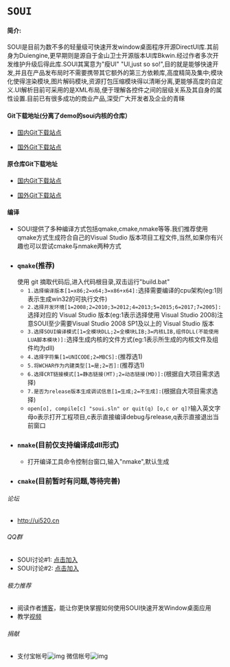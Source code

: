 # `SOUI`

#### 简介:
SOUI是目前为数不多的轻量级可快速开发window桌面程序开源DirectUI库.其前身为Duiengine,更早期则是源自于金山卫士开源版本UI库Bkwin.经过作者多次开发维护升级后得此库.SOUI其寓意为"瘦UI" "UI,just so so!",目的就是能够快速开发,并且在产品发布局时不需要携带其它额外的第三方依赖库,高度精简及集中;模块化使得渲染模块,图片解码模块,资源打包压缩模块得以清晰分离,更能够高度的自定义.UI解析目前可采用的是XML布局,便于理解各控件之间的层级关系及其自身的属性设置.目前已有很多成功的商业产品,深受广大开发者及企业的青睐


#### Git下载地址(分离了demo的soui内核的仓库）

- [国内Git下载站点](https://gitee.com/setoutsoft/soui)

- [国外Git下载站点](https://github.com/SOUI2/soui)

#### 原仓库Git下载地址

- [国内Git下载站点](https://gitee.com/setoutsoft/soui.backup)

- [国外Git下载站点](https://github.com/SOUI2/soui.backup)

#### 编译
- SOUI提供了多种编译方式包括qmake,cmake,nmake等等.我们推荐使用qmake方式生成符合自己的Visual Studio 版本项目工程文件,当然,如果你有兴趣也可以尝试cmake与nmake两种方式
* ### `qmake`(推荐)
    使用 git 摘取代码后,进入代码根目录,双击运行"build.bat"
    * `1.选择编译版本[1=x86;2=x64;3=x86+x64]:`选择需要编译的cpu架构(eg:1则表示生成win32的可执行文件)
    * `2.选择开发环境[1=2008;2=2010;3=2012;4=2013;5=2015;6=2017;7=2005]:`选择对应的 Visual Studio 版本(eg:1表示选择使用 Visual Studio 2008)注意SOUI至少需要Visual Studio 2008 SP1及以上的 Visual Studio 版本
    * `3.选择SOUI编译模式[1=全模块DLL;2=全模块LIB;3=内核LIB,组件DLL(不能使用LUA脚本模块)]:`选择生成内核的文件方式(eg:1表示所生成的内核文件及组件均为dll)
    * `4.选择字符集[1=UNICODE;2=MBCS]:`(推荐选1)
    * `5.将WCHAR作为内建类型[1=是;2=否]:`(推荐选1)
    * `6.选择CRT链接模式[1=静态链接(MT);2=动态链接(MD)]:`(根据自大项目需求选择)
    * `7.是否为release版本生成调试信息[1=生成;2=不生成]:`(根据自大项目需求选择)
    * `open[o], compile[c] "soui.sln" or quit(q) [o,c or q]?`输入英文字母o表示打开工程项目,c表示直接编译debug与release,q表示直接退出当前窗口
* ### `nmake`(目前仅支持编译成dll形式)
    * 打开编译工具命令控制台窗口,输入"nmake",默认生成
* ### `cmake`(目前暂时有问题,等待完善)

###### 论坛
- http://ui520.cn
###### QQ群

- SOUI讨论#1: [点击加入](http://shang.qq.com/wpa/qunwpa?idkey=9653a811a72365d798a5247d6ba6885a568bdcf51c624f906c8ce7b8fd9e4eda)
- SOUI讨论#2: [点击加入](http://shang.qq.com/wpa/qunwpa?idkey=03d3294a2551beb1b54b4012086cec14b3f66d5c253debaeed241d9c623966e0)

###### 极力推荐
- 阅读作者[博客](http://www.cnblogs.com/setoutsoft/)，能让你更快掌握如何使用SOUI快速开发Window桌面应用
- 教学[视频](http://my.tv.sohu.com/pl/9259542/89333168.shtml)

###### 捐献
- 支付宝帐号![img](https://github.com/SOUI2/soui/blob/master/doc/alipay.png) 微信帐号![img](https://github.com/SOUI2/soui/blob/master/doc/wechat.png) 

